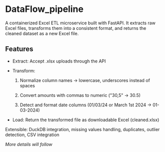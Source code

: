# DataFlow_pipeline
A containerized Excel ETL microservice built with FastAPI.
It extracts raw Excel files, transforms them into a consistent format, and returns the cleaned dataset as a new Excel file.

## Features
- Extract: Accept .xlsx uploads through the API
- Transform:
    1. Normalize column names → lowercase, underscores instead of spaces

    2. Convert amounts with commas to numeric ("30,5" → 30.5)

    3. Detect and format date columns (01/03/24 or March 1st 2024 → 01-03-2024)

- Load: Return the transformed file as downloadable Excel (cleaned.xlsx)

Extensible: DuckDB integration, missing values handling, duplicates, outlier detection, CSV integration

*More details will follow* 

